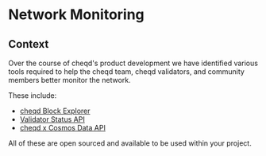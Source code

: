 # Network Monitoring

## Context

Over the course of cheqd's product development we have identified various tools required to help the cheqd team, cheqd validators, and community members better monitor the network.

These include:

- [cheqd Block Explorer](block-explorer.md)
- [Validator Status API](validator-status.md)
- [cheqd x Cosmos Data API](data-api.md)
  
All of these are open sourced and available to be used within your project.
